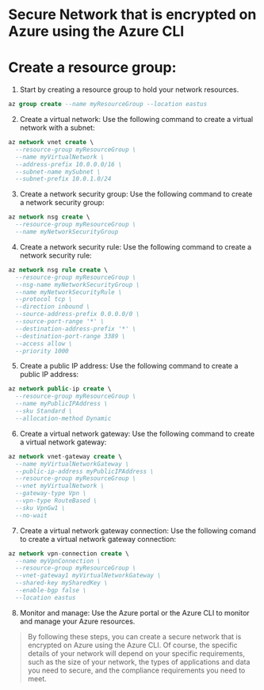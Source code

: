 # Secure Network that is encrypted on Azure using the Azure CLI

# Create a resource group:

1. Start by creating a resource group to hold your network resources.

```sql
az group create --name myResourceGroup --location eastus
```

2. Create a virtual network: Use the following command to create a virtual network with a subnet:

```sql
az network vnet create \
  --resource-group myResourceGroup \
  --name myVirtualNetwork \
  --address-prefix 10.0.0.0/16 \
  --subnet-name mySubnet \
  --subnet-prefix 10.0.1.0/24
```

3. Create a network security group: Use the following command to create a network security group:

```sql
az network nsg create \
  --resource-group myResourceGroup \
  --name myNetworkSecurityGroup
```

4. Create a network security rule: Use the following command to create a network security rule:

```sql
az network nsg rule create \
  --resource-group myResourceGroup \
  --nsg-name myNetworkSecurityGroup \
  --name myNetworkSecurityRule \
  --protocol tcp \
  --direction inbound \
  --source-address-prefix 0.0.0.0/0 \
  --source-port-range '*' \
  --destination-address-prefix '*' \
  --destination-port-range 3389 \
  --access allow \
  --priority 1000
```

5. Create a public IP address: Use the following command to create a public IP address:

```sql
az network public-ip create \
  --resource-group myResourceGroup \
  --name myPublicIPAddress \
  --sku Standard \
  --allocation-method Dynamic
```

6. Create a virtual network gateway: Use the following command to create a virtual network gateway:

```sql
az network vnet-gateway create \
  --name myVirtualNetworkGateway \
  --public-ip-address myPublicIPAddress \
  --resource-group myResourceGroup \
  --vnet myVirtualNetwork \
  --gateway-type Vpn \
  --vpn-type RouteBased \
  --sku VpnGw1 \
  --no-wait
```

7. Create a virtual network gateway connection: Use the following comand to create a virtual network gateway connection: 

```sql
az network vpn-connection create \
  --name myVpnConnection \
  --resource-group myResourceGroup \
  --vnet-gateway1 myVirtualNetworkGateway \
  --shared-key mySharedKey \
  --enable-bgp false \
  --location eastus
```

8. Monitor and manage: Use the Azure portal or the Azure CLI to monitor and manage your Azure resources.

>By following these steps, you can create a secure network that is encrypted on Azure using the Azure CLI. Of course, the specific details of your network will depend on your specific requirements, such as the size of your network, the types of applications and data you need to secure, and the compliance requirements you need to meet.